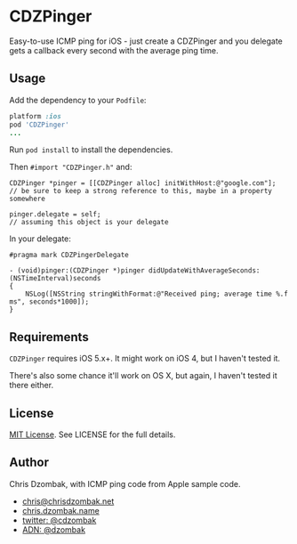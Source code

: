 # CDZPinger

Easy-to-use ICMP ping for iOS - just create a CDZPinger and you delegate gets a callback every second with the average ping time.

## Usage

Add the dependency to your `Podfile`:

```ruby
platform :ios
pod 'CDZPinger'
...
```

Run `pod install` to install the dependencies.

Then `#import "CDZPinger.h"` and:

```objc
CDZPinger *pinger = [[CDZPinger alloc] initWithHost:@"google.com"];
// be sure to keep a strong reference to this, maybe in a property somewhere

pinger.delegate = self;
// assuming this object is your delegate
```

In your delegate:

```objc
#pragma mark CDZPingerDelegate

- (void)pinger:(CDZPinger *)pinger didUpdateWithAverageSeconds:(NSTimeInterval)seconds
{
    NSLog([NSString stringWithFormat:@"Received ping; average time %.f ms", seconds*1000]);
}
```

## Requirements

`CDZPinger` requires iOS 5.x+. It might work on iOS 4, but I haven't tested it.

There's also some chance it'll work on OS X, but again, I haven't tested it there either.

## License

[MIT License](http://http://opensource.org/licenses/mit-license.php). See LICENSE for the full details.

## Author

Chris Dzombak, with ICMP ping code from Apple sample code.

* chris@chrisdzombak.net
* [chris.dzombak.name](http://chris.dzombak.name)
* [twitter: @cdzombak](http://twitter.com/cdzombak)
* [ADN: @dzombak](https://alpha.app.net/dzombak/)
